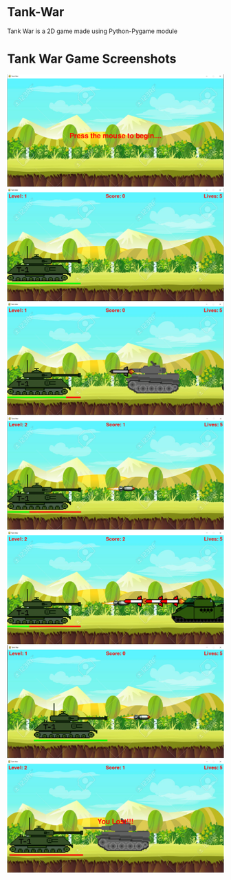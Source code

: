 # Tank-War
Tank War is a 2D game made using Python-Pygame module

# Tank War Game Screenshots
![](screenshots/SS1.png)
![](screenshots/SS2.png)
![](screenshots/SS3.png)
![](screenshots/SS4.png)
![](screenshots/SS5.png)
![](screenshots/SS6.png)
![](screenshots/SS7.png)

